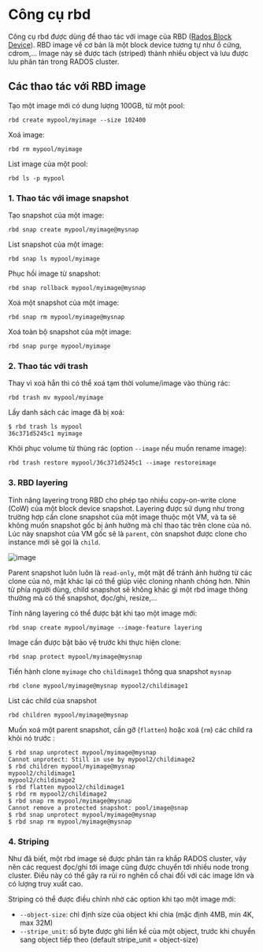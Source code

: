 # Công cụ rbd
Công cụ rbd được dùng để thao tác với image của RBD ([Rados Block Device](https://github.com/huynp1999/huynp/blob/master/Storage/Ceph-components/ceph-rbd.md)).
RBD image về cơ bản là một block device tương tự như ổ cứng, cdrom,... Image này sẽ được tách (striped) thành nhiều object và lưu được lưu phân tán trong RADOS cluster.

## Các thao tác với RBD image
Tạo một image mới có dung lượng 100GB, từ một pool:
    
    rbd create mypool/myimage --size 102400
Xoá image:

    rbd rm mypool/myimage
List image của một pool:

    rbd ls -p mypool
    
### 1. Thao tác với image snapshot     
Tạo snapshot của một image:

    rbd snap create mypool/myimage@mysnap
List snapshot của một image:
 
    rbd snap ls mypool/myimage
Phục hồi image từ snapshot:    
    
    rbd snap rollback mypool/myimage@mysnap
Xoá một snapshot của một image:

    rbd snap rm mypool/myimage@mysnap
Xoá toàn bộ snapshot của một image:

    rbd snap purge mypool/myimage
### 2. Thao tác với trash
Thay vì xoá hẳn thì có thể xoá tạm thời volume/image vào thùng rác:
    
    rbd trash mv mypool/myimage
Lấy danh sách các image đã bị xoá:

    $ rbd trash ls mypool
    36c371d5245c1 myimage
Khôi phục volume từ thùng rác (option `--image` nếu muốn rename image):

    rbd trash restore mypool/36c371d5245c1 --image restoreimage

### 3. RBD layering
Tính năng layering trong RBD cho phép tạo nhiều copy-on-write clone (CoW) của một block device snapshot.
Layering được sử dụng như trong trường hợp cần clone snapshot của một image thuộc một VM, và ta sẽ không muốn snapshot gốc bị ảnh hưởng mà chỉ thao tác trên clone của nó.
Lúc này snapshot của VM gốc sẽ là `parent`, còn snapshot được clone cho instance mới sẽ gọi là `child`.

![image](https://user-images.githubusercontent.com/83684068/133724015-01978e74-7420-4dde-9e58-adb9293c1c2c.png)

Parent snapshot luôn luôn là `read-only`, một mặt để tránh ảnh hưởng từ các clone của nó, mặt khác lại có thể giúp việc cloning nhanh chóng hơn.
Nhìn từ phía người dùng, child snapshot sẽ không khác gì một rbd image thông thường mà có thể snapshot, đọc/ghi, resize,...

Tính năng layering có thể được bật khi tạo một image mới:

    rbd snap create mypool/myimage --image-feature layering

Image cần được bật bảo vệ trước khi thực hiện clone:

    rbd snap protect mypool/myimage@mysnap
Tiến hành clone `myimage` cho `childimage1` thông qua snapshot `mysnap`

    rbd clone mypool/myimage@mysnap mypool2/childimage1
List các child của snapshot

    rbd children mypool/myimage@mysnap
Muốn xoá một parent snapshot, cần gỡ (`flatten`) hoặc xoá (`rm`) các child ra khỏi nó trước :

    $ rbd snap unprotect mypool/myimage@mysnap
    Cannot unprotect: Still in use by mypool2/childimage2
    $ rbd children mypool/myimage@mysnap
    mypool2/childimage1
    mypool2/childimage2
    $ rbd flatten mypool2/childimage1
    $ rbd rm mypool2/childimage2
    $ rbd snap rm mypool/myimage@mysnap
    Cannot remove a protected snapshot: pool/image@snap
    $ rbd snap unprotect mypool/myimage@mysnap
    $ rbd snap rm mypool/myimage@mysnap

### 4. Striping
Như đã biết, một rbd image sẽ được phân tán ra khắp RADOS cluster, vậy nên các request đọc/ghi tới image cũng được chuyển tới nhiều node trong cluster.
Điều này có thể gây ra rủi ro nghẽn cổ chai đối với các image lớn và có lượng truy xuất cao.

Striping có thể được điều chỉnh nhờ các option khi tạo một image mới:
- `--object-size`: chỉ định size của object khi chia (mặc định 4MB, min 4K, max 32M)
- `--stripe_unit`: số byte được ghi liền kề của một object, trước khi chuyển sang object tiếp theo (default stripe_unit = object-size)
